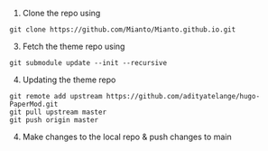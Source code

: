1. Clone the repo using
```
git clone https://github.com/Mianto/Mianto.github.io.git
```
3. Fetch the theme repo using
```
git submodule update --init --recursive
```
4. Updating the theme repo
```
git remote add upstream https://github.com/adityatelange/hugo-PaperMod.git
git pull upstream master
git push origin master
```
4. Make changes to the local repo & push changes to main 
